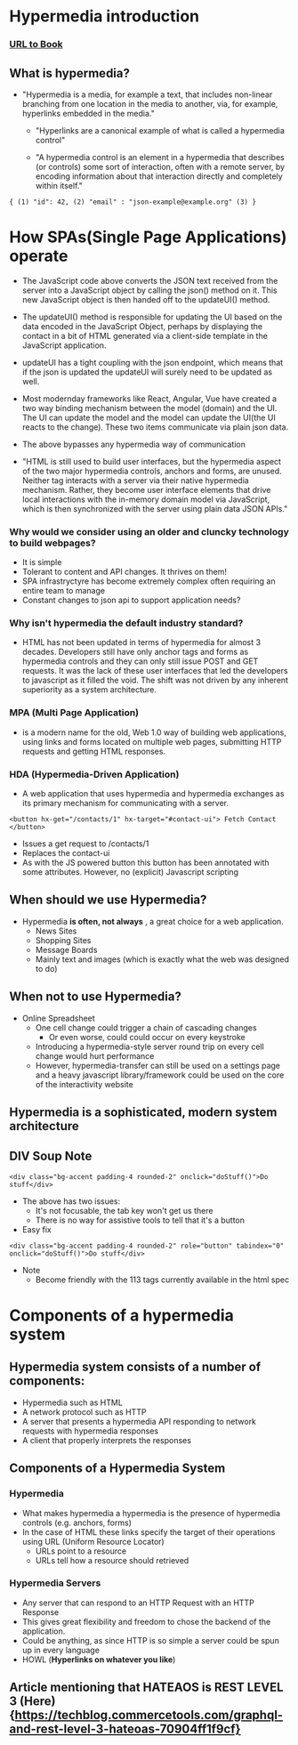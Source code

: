# Hypermedia introduction
### [URL to Book](https://hypermedia.systems/hypermedia-reintroduction/)

## What is hypermedia?
- "Hypermedia is a media, for example a text, that includes non-linear branching
  from one location in the media to another, via, for example, hyperlinks
  embedded in the media."

  - "Hyperlinks are a canonical example of what is called a hypermedia control"

  - "A hypermedia control is an element in a hypermedia that describes (or
    controls) some sort of interaction, often with a remote server, by encoding
    information about that interaction directly and completely within itself."

`{ (1)
  "id": 42, (2)
  "email" : "json-example@example.org" (3)
}`

# How SPAs(Single Page Applications) operate

- The JavaScript code above converts the JSON text received from the server into a JavaScript object by calling the json() method on it. This new JavaScript object is then handed off to the updateUI() method.

- The updateUI() method is responsible for updating the UI based on the data encoded in the JavaScript Object, perhaps by displaying the contact in a bit of HTML generated via a client-side template in the JavaScript application.

- updateUI has a tight coupling with the json endpoint, which means that if the
json is updated the updateUI will surely need to be updated as well.


- Most modernday frameworks like React, Angular, Vue have created a two way
binding mechanism between the model (domain) and the UI. The UI can update the
model and the model can update the UI(the UI reacts to the change). These two
items communicate via plain json data.
 - The above bypasses any hypermedia way of communication

 - "HTML is still used to build user interfaces, but the hypermedia aspect of the
 two major hypermedia controls, anchors and forms, are unused. Neither tag
 interacts with a server via their native hypermedia mechanism. Rather, they
 become user interface elements that drive local interactions with the in-memory
 domain model via JavaScript, which is then synchronized with the server using
 plain data JSON APIs."

### Why would we consider using an older and cluncky technology to build webpages? 
  - It is simple 
  - Tolerant to content and API changes. It thrives on them!
  - SPA infrastryctyre has become extremely complex often requiring an entire
    team to manage
  - Constant changes to json api to support application needs? 

### Why isn't hypermedia the default industry standard?
- HTML has not been updated in terms of hypermedia for almost 3 decades.
  Developers still have only anchor tags and forms as hypermedia controls and
  they can only still issue POST and GET requests. It was the lack of these user
  interfaces that led the developers to javascript as it filled the void. The
  shift was not driven by any inherent superiority as a system architecture.

### MPA (Multi Page Application)
- is a modern name for the old, Web 1.0 way of building web applications, using links and forms located on multiple web pages, submitting HTTP requests and getting HTML responses.

### HDA (Hypermedia-Driven Application)
- A web application that uses hypermedia and hypermedia exchanges as its primary mechanism for communicating with a server.

`<button hx-get="/contacts/1" hx-target="#contact-ui">
    Fetch Contact
 </button>`

 - Issues a get request to /contacts/1
 - Replaces the contact-ui
 - As with the JS powered button this button has been annotated with some
   attributes. However, no (explicit) Javascript scripting

## When should we use Hypermedia?

- Hypermedia **is often, __not always__** , a great choice for a web application.
  - News Sites
  - Shopping Sites
  - Message Boards
  - Mainly text and images (which is exactly what the web was designed to do)
## When not to use Hypermedia?
- Online Spreadsheet
    - One cell change could trigger a chain of cascading changes
       - Or even worse, could could occur on every keystroke
    - Introducing a hypermedia-style server round trip on every cell change
    would hurt performance
    - However, hypermedia-transfer can still be used on a settings page and a
        heavy javascript library/framework could be used on the core of the
        interactivity website

## Hypermedia is a sophisticated, modern system architecture

## DIV Soup Note

`<div class="bg-accent padding-4 rounded-2" onclick="doStuff()">Do stuff</div>`

- The above has two issues:
  - It's not focusable, the tab key won't get us there
  - There is no way for assistive tools to tell that it's a button
- Easy fix

`<div class="bg-accent padding-4 rounded-2"
  role="button"
  tabindex="0"
  onclick="doStuff()">Do stuff</div>`

- Note
   - Become friendly with the 113 tags currently available in the html spec


# Components of a hypermedia system

## Hypermedia system consists of a number of components:
- Hypermedia such as HTML
- A network protocol such as HTTP
- A server that presents a hypermedia API responding to network requests with
    hypermedia responses
- A client that properly interprets the responses

## Components of a Hypermedia System
### Hypermedia
- What makes hypermedia a hypermedia is the presence of hypermedia controls
    (e.g. anchors, forms)
- In the case of HTML these links specify the target of their operations using
    URL (Uniform Resource Locator)
    - URLs point to a resource
    - URLs tell how a resource should retrieved
### Hypermedia Servers
 - Any server that can respond to an HTTP Request with an HTTP Response
 - This gives great flexibility and freedom to chose the backend of the
     application. 
 - Could be anything, as since HTTP is so simple a server could be spun up in
     every language
 - HOWL (**Hyperlinks on whatever you like**)
## Article mentioning that HATEAOS is REST LEVEL 3 (Here){https://techblog.commercetools.com/graphql-and-rest-level-3-hateoas-70904ff1f9cf}
